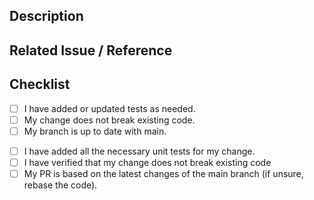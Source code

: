 ## Description
<!-- Briefly describe your changes. -->

## Related Issue / Reference
<!-- Link to any related issue, discussion, or reference. -->

## Checklist

- [ ] I have added or updated tests as needed.
- [ ] My change does not break existing code.
- [ ] My branch is up to date with main.
<!--- Please make sure all checkboxes are ticked before submitting this PR for review. -->

- [ ] I have added all the necessary unit tests for my change.
- [ ] I have verified that my change does not break existing code
- [ ] My PR is based on the latest changes of the main branch (if unsure, rebase the code).